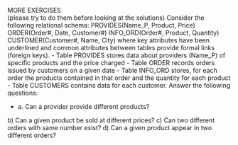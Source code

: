 MORE EXERCISES  
(please try to do them before looking at the solutions) 
Consider the following relational schema: 
PROVIDES(Name_P, Product, Price) 
ORDER(Order#, Date, Customer#) 
INFO_ORD(Order#, Product, Quantity) 
CUSTOMER(Customer#, Name, City) 
where key attributes have been underlined and common 
attributes between tables provide formal links (foreign 
keys).  - Table PROVIDES stores data about providers (Name_P) 
of specific products and the price charged - Table ORDER records orders issued by customers on a 
given date - Table INFO_ORD stores, for each order the products 
contained in that order and the quantity for each product - Table CUSTOMERS contains data for each customer. 
Answer the following questions: 
* a. Can a provider provide different products? 
    
b) Can a given product be sold at different prices? 
c) Can two different orders with same number exist? 
d) Can a given product appear in two different orders?
